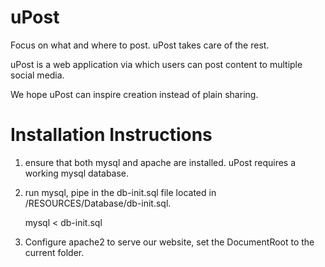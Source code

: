 uPost
=====

Focus on what and where to post. uPost takes care of the rest.

uPost is a web application via which users can post content to multiple social media.

We hope uPost can inspire creation instead of plain sharing.

Installation Instructions
=========================

1. ensure that both mysql and apache are installed. uPost requires a working mysql database.

2. run mysql, pipe in the db-init.sql file located in /RESOURCES/Database/db-init.sql.

	mysql < db-init.sql

3. Configure apache2 to serve our website, set the DocumentRoot to the current folder.